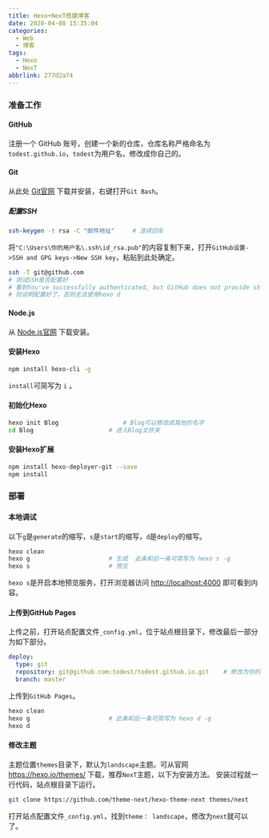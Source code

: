```yaml
---
title: Hexo+NexT搭建博客
date: 2020-04-08 15:35:04
categories:
  - Web
  - 博客
tags:
  - Hexo
  - NexT
abbrlink: 277d2a74
---
```

### 准备工作

#### GitHub
注册一个 GitHub 账号，创建一个新的仓库，仓库名称严格命名为`todest.github.io`，`todest`为用户名，修改成你自己的。
#### Git
从此处 [Git官网](https://git-scm.com/) 下载并安装，右键打开`Git Bash`。
<!--more-->
##### 配置SSH
```bash
ssh-keygen -t rsa -C "邮件地址"		# 连续回车
```
将`"C:\Users\你的用户名\.ssh\id_rsa.pub"`的内容复制下来，打开`GitHub设置->SSH and GPG keys->New SSH key`，粘贴到此处确定。
```bash
ssh -T git@github.com
# 测试SSH是否配置好
# 看到You've successfully authenticated, but GitHub does not provide shell access.
# 则说明配置好了，否则无法使用hexo d
```
#### Node.js
从 [Node.js官网](https://nodejs.org) 下载安装。

#### 安装Hexo
```bash
npm install hexo-cli -g
```
`install`可简写为 `i` 。
#### 初始化Hexo
```bash
hexo init Blog					# Blog可以修改成其他的名字
cd Blog						# 进入Blog文件夹
```
#### 安装Hexo扩展
```bash
npm install hexo-deployer-git --save
npm install
```
### 部署

#### 本地调试
以下`g`是`generate`的缩写，`s`是`start`的缩写，`d`是`deploy`的缩写。
```bash
hexo clean
hexo g						# 生成  此条和后一条可简写为 hexo s -g
hexo s						# 预览
```
`hexo s`是开启本地预览服务，打开浏览器访问 <http://localhost:4000> 即可看到内容。

#### 上传到GitHub Pages
上传之前，打开站点配置文件`_config.yml`，位于站点根目录下，修改最后一部分为如下部分。
```yaml
deploy:
  type: git
  repository: git@github.com:todest/todest.github.io.git    # 修改为你的GitHub用户名
  branch: master
```
上传到`GitHub Pages`。
```bash
hexo clean
hexo g						# 此条和后一条可简写为 hexo d -g
hexo d
```

#### 修改主题
主题位置`themes`目录下，默认为`landscape`主题。可从官网 <https://hexo.io/themes/> 下载，推荐`NexT`主题，以下为安装方法。
安装过程就一行代码，站点根目录下运行。
```bash
git clone https://github.com/theme-next/hexo-theme-next themes/next
```
打开站点配置文件`_config.yml`，找到`theme： landscape`，修改为`next`就可以了。